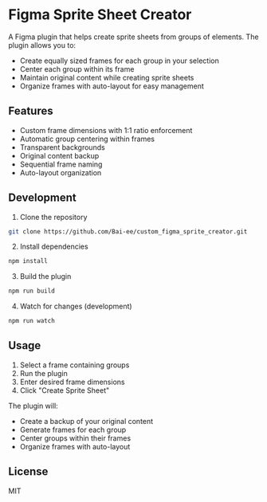 # Figma Sprite Sheet Creator

A Figma plugin that helps create sprite sheets from groups of elements. The plugin allows you to:

- Create equally sized frames for each group in your selection
- Center each group within its frame
- Maintain original content while creating sprite sheets
- Organize frames with auto-layout for easy management

## Features

- Custom frame dimensions with 1:1 ratio enforcement
- Automatic group centering within frames
- Transparent backgrounds
- Original content backup
- Sequential frame naming
- Auto-layout organization

## Development

1. Clone the repository
```bash
git clone https://github.com/Bai-ee/custom_figma_sprite_creator.git
```

2. Install dependencies
```bash
npm install
```

3. Build the plugin
```bash
npm run build
```

4. Watch for changes (development)
```bash
npm run watch
```

## Usage

1. Select a frame containing groups
2. Run the plugin
3. Enter desired frame dimensions
4. Click "Create Sprite Sheet"

The plugin will:
- Create a backup of your original content
- Generate frames for each group
- Center groups within their frames
- Organize frames with auto-layout

## License

MIT 
